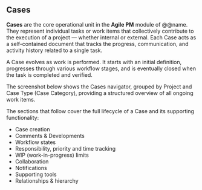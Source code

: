 ## Cases

**Cases** are the core operational unit in the **Agile PM** module of @@name. They represent individual tasks or work items that collectively contribute to the execution of a project — whether internal or external. Each Case acts as a self-contained document that tracks the progress, communication, and activity history related to a single task.

A Case evolves as work is performed. It starts with an initial definition, progresses through various workflow stages, and is eventually closed when the task is completed and verified.

The screenshot below shows the Cases navigator, grouped by Project and Case Type (Case Category), providing a structured overview of all ongoing work items.

The sections that follow cover the full lifecycle of a Case and its supporting functionality:

- Case creation  
- Comments & Developments  
- Workflow states
- Responsibility, priority and time tracking  
- WIP (work-in-progress) limits  
- Collaboration  
- Notifications  
- Supporting tools  
- Relationships & hierarchy
